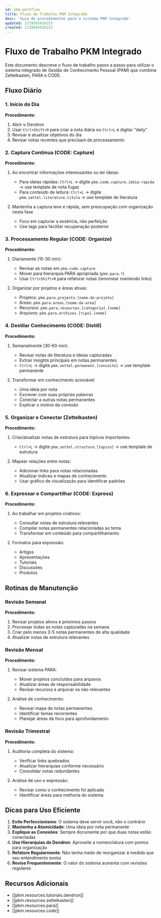 ```yaml
---
id: pkm.workflow
title: Fluxo de Trabalho PKM Integrado
desc: 'Guia de procedimentos para o sistema PKM integrado'
updated: 1719593416153
created: 1719593416153
---
```


# Fluxo de Trabalho PKM Integrado

Este documento descreve o fluxo de trabalho passo a passo para utilizar o sistema integrado de Gestão de Conhecimento Pessoal (PKM) que combina Zettelkasten, PARA e CODE.

## Fluxo Diário

### 1. Início do Dia

**Procedimento:**
1. Abrir o Dendron
2. Usar `Ctrl+Shift+D` para criar a nota diária ou `Ctrl+L` e digitar "daily"
3. Revisar e atualizar objetivos do dia
4. Revisar notas recentes que precisam de processamento

### 2. Captura Contínua (CODE: Capture)

**Procedimento:**
1. Ao encontrar informações interessantes ou ter ideias:
   - Para ideias rápidas: `Ctrl+L` → digite `pkm.code.capture.ideia-rapida` → use template de nota fugaz
   - Para conteúdo de leitura: `Ctrl+L` → digite `pkm.zettel.literature.titulo` → use template de literatura
   
2. Mantenha a captura leve e rápida, sem preocupação com organização nesta fase
   - Foco em capturar a essência, não perfeição
   - Use tags para facilitar recuperação posterior

### 3. Processamento Regular (CODE: Organize)

**Procedimento:**
1. Diariamente (15-30 min):
   - Revisar as notas em `pkm.code.capture`
   - Mover para hierarquia PARA apropriada (`pkm.para.*`)
   - Usar `Ctrl+Shift+R` para refatorar notas (renomear mantendo links)
   
2. Organizar por projetos e áreas ativas:
   - Projetos: `pkm.para.projects.[nome-do-projeto]`
   - Áreas: `pkm.para.areas.[nome-da-area]`
   - Recursos: `pkm.para.resources.[categoria].[nome]`
   - Arquivos: `pkm.para.archives.[tipo].[nome]`

### 4. Destilar Conhecimento (CODE: Distill)

**Procedimento:**
1. Semanalmente (30-60 min):
   - Revisar notas de literatura e ideias capturadas
   - Extrair insights principais em notas permanentes
   - `Ctrl+L` → digite `pkm.zettel.permanent.[conceito]` → use template permanente
   
2. Transformar em conhecimento acionável:
   - Uma ideia por nota
   - Escrever com suas próprias palavras
   - Conectar a outras notas permanentes
   - Explicar o motivo da conexão

### 5. Organizar e Conectar (Zettelkasten)

**Procedimento:**
1. Criar/atualizar notas de estrutura para tópicos importantes:
   - `Ctrl+L` → digite `pkm.zettel.structure.[topico]` → use template de estrutura
   
2. Mapear relações entre notas:
   - Adicionar links para notas relacionadas
   - Atualizar índices e mapas de conhecimento
   - Usar gráfico de visualização para identificar padrões

### 6. Expressar e Compartilhar (CODE: Express)

**Procedimento:**
1. Ao trabalhar em projetos criativos:
   - Consultar notas de estrutura relevantes
   - Compilar notas permanentes relacionadas ao tema
   - Transformar em conteúdo para compartilhamento
   
2. Formatos para expressão:
   - Artigos
   - Apresentações
   - Tutoriais
   - Discussões
   - Produtos

## Rotinas de Manutenção

### Revisão Semanal

**Procedimento:**
1. Revisar projetos ativos e próximos passos
2. Processar todas as notas capturadas na semana
3. Criar pelo menos 3-5 notas permanentes de alta qualidade
4. Atualizar notas de estrutura relevantes

### Revisão Mensal

**Procedimento:**
1. Revisar sistema PARA:
   - Mover projetos concluídos para arquivos
   - Atualizar áreas de responsabilidade
   - Revisar recursos e arquivar os não relevantes
   
2. Análise de conhecimento:
   - Revisar mapa de notas permanentes
   - Identificar temas recorrentes
   - Planejar áreas de foco para aprofundamento

### Revisão Trimestral

**Procedimento:**
1. Auditoria completa do sistema:
   - Verificar links quebrados
   - Atualizar hierarquias conforme necessário
   - Consolidar notas redundantes
   
2. Análise de uso e expressão:
   - Revisar como o conhecimento foi aplicado
   - Identificar áreas para melhoria do sistema

## Dicas para Uso Eficiente

1. **Evite Perfeccionismo**: O sistema deve servir você, não o contrário
2. **Mantenha a Atomicidade**: Uma ideia por nota permanente
3. **Explique as Conexões**: Sempre documente por que duas notas estão conectadas
4. **Use Hierarquias do Dendron**: Aproveite a nomenclatura com pontos para organização
5. **Refatore Regularmente**: Não tenha medo de reorganizar à medida que seu entendimento evolui
6. **Revise Frequentemente**: O valor do sistema aumenta com revisões regulares

## Recursos Adicionais

- [[pkm.resources.tutoriais.dendron]]
- [[pkm.resources.zettelkasten]]
- [[pkm.resources.para]]
- [[pkm.resources.code]]
